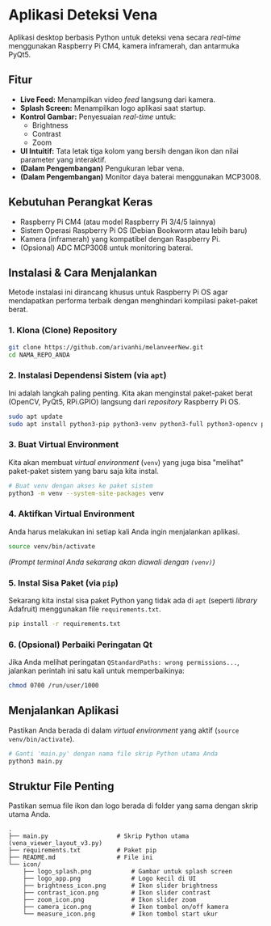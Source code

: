 # Aplikasi Deteksi Vena

Aplikasi desktop berbasis Python untuk deteksi vena secara *real-time* menggunakan Raspberry Pi CM4, kamera inframerah, dan antarmuka PyQt5.

## Fitur

* **Live Feed:** Menampilkan video *feed* langsung dari kamera.
* **Splash Screen:** Menampilkan logo aplikasi saat startup.
* **Kontrol Gambar:** Penyesuaian *real-time* untuk:
    * Brightness
    * Contrast
    * Zoom
* **UI Intuitif:** Tata letak tiga kolom yang bersih dengan ikon dan nilai parameter yang interaktif.
* **(Dalam Pengembangan)** Pengukuran lebar vena.
* **(Dalam Pengembangan)** Monitor daya baterai menggunakan MCP3008.

## Kebutuhan Perangkat Keras

* Raspberry Pi CM4 (atau model Raspberry Pi 3/4/5 lainnya)
* Sistem Operasi Raspberry Pi OS (Debian Bookworm atau lebih baru)
* Kamera (inframerah) yang kompatibel dengan Raspberry Pi.
* (Opsional) ADC MCP3008 untuk monitoring baterai.

## Instalasi & Cara Menjalankan

Metode instalasi ini dirancang khusus untuk Raspberry Pi OS agar mendapatkan performa terbaik dengan menghindari kompilasi paket-paket berat.

### 1. Klona (Clone) Repository

```bash
git clone https://github.com/arivanhi/melanveerNew.git
cd NAMA_REPO_ANDA
```

### 2. Instalasi Dependensi Sistem (via `apt`)

Ini adalah langkah paling penting. Kita akan menginstal paket-paket berat (OpenCV, PyQt5, RPi.GPIO) langsung dari *repository* Raspberry Pi OS.

```bash
sudo apt update
sudo apt install python3-pip python3-venv python3-full python3-opencv python3-pyqt5 python3-rpi.gpio
```

### 3. Buat Virtual Environment

Kita akan membuat *virtual environment* (`venv`) yang juga bisa "melihat" paket-paket sistem yang baru saja kita instal.

```bash
# Buat venv dengan akses ke paket sistem
python3 -m venv --system-site-packages venv
```

### 4. Aktifkan Virtual Environment

Anda harus melakukan ini setiap kali Anda ingin menjalankan aplikasi.

```bash
source venv/bin/activate
```

*(Prompt terminal Anda sekarang akan diawali dengan `(venv)`)*

### 5. Instal Sisa Paket (via `pip`)

Sekarang kita instal sisa paket Python yang tidak ada di `apt` (seperti *library* Adafruit) menggunakan file `requirements.txt`.

```bash
pip install -r requirements.txt
```

### 6. (Opsional) Perbaiki Peringatan Qt

Jika Anda melihat peringatan `QStandardPaths: wrong permissions...`, jalankan perintah ini satu kali untuk memperbaikinya:

```bash
chmod 0700 /run/user/1000
```

## Menjalankan Aplikasi

Pastikan Anda berada di dalam *virtual environment* yang aktif (`source venv/bin/activate`).

```bash
# Ganti 'main.py' dengan nama file skrip Python utama Anda
python3 main.py
```

## Struktur File Penting

Pastikan semua file ikon dan logo berada di folder yang sama dengan skrip utama Anda.

```
.
├── main.py                   # Skrip Python utama (vena_viewer_layout_v3.py)
├── requirements.txt          # Paket pip
├── README.md                 # File ini
└── icon/
    ├── logo_splash.png           # Gambar untuk splash screen
    ├── logo_app.png              # Logo kecil di UI
    ├── brightness_icon.png       # Ikon slider brightness
    ├── contrast_icon.png         # Ikon slider contrast
    ├── zoom_icon.png             # Ikon slider zoom
    ├── camera_icon.png           # Ikon tombol on/off kamera
    └── measure_icon.png          # Ikon tombol start ukur
```